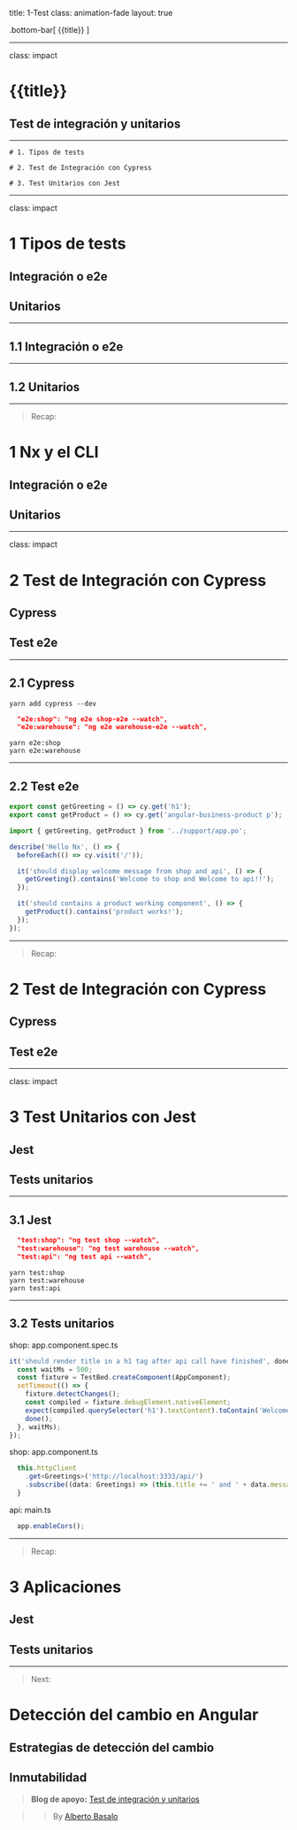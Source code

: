 title: 1-Test
class: animation-fade
layout: true

.bottom-bar[
{{title}}
]

---

class: impact

# {{title}}

## Test de integración y unitarios

---

    # 1. Tipos de tests

    # 2. Test de Integración con Cypress

    # 3. Test Unitarios con Jest

---

class: impact

# 1 Tipos de tests

## Integración o e2e

## Unitarios

---

## 1.1 Integración o e2e

---

## 1.2 Unitarios


---

> Recap:

# 1 Nx y el CLI

## Integración o e2e

## Unitarios

---

class: impact

# 2 Test de Integración con Cypress

## Cypress

## Test e2e

---

## 2.1 Cypress

```terminal
yarn add cypress --dev
```

```json
  "e2e:shop": "ng e2e shop-e2e --watch",
  "e2e:warehouse": "ng e2e warehouse-e2e --watch",
```

```terminal
yarn e2e:shop
yarn e2e:warehouse
```

---

## 2.2 Test e2e

```typescript
export const getGreeting = () => cy.get('h1');
export const getProduct = () => cy.get('angular-business-product p');
```

```typescript
import { getGreeting, getProduct } from '../support/app.po';

describe('Hello Nx', () => {
  beforeEach(() => cy.visit('/'));

  it('should display welcome message from shop and api', () => {
    getGreeting().contains('Welcome to shop and Welcome to api!!');
  });

  it('should contains a product working component', () => {
    getProduct().contains('product works!');
  });
});
```

---

> Recap:

# 2 Test de Integración con Cypress

## Cypress

## Test e2e

---

class: impact

# 3 Test Unitarios con Jest

## Jest

## Tests unitarios

---

## 3.1 Jest

```json
  "test:shop": "ng test shop --watch",
  "test:warehouse": "ng test warehouse --watch",
  "test:api": "ng test api --watch",
```

```terminal
yarn test:shop
yarn test:warehouse
yarn test:api
```

---

## 3.2 Tests unitarios

shop: app.component.spec.ts

```typescript
it('should render title in a h1 tag after api call have finished', done => {
  const waitMs = 500;
  const fixture = TestBed.createComponent(AppComponent);
  setTimeout(() => {
    fixture.detectChanges();
    const compiled = fixture.debugElement.nativeElement;
    expect(compiled.querySelector('h1').textContent).toContain('Welcome to shop and Welcome to api!!');
    done();
  }, waitMs);
});
```
shop: app.component.ts

```typescript
  this.httpClient
    .get<Greetings>('http://localhost:3333/api/')
    .subscribe((data: Greetings) => (this.title += ' and ' + data.message));
  }
```

api: main.ts

```typescript
  app.enableCors();
```

---

> Recap:

# 3 Aplicaciones

## Jest

## Tests unitarios

---


> Next:

# Detección del cambio en Angular

## Estrategias de detección del cambio
## Inmutabilidad


> **Blog de apoyo:** [Test de integración y unitarios](https://academia-binaria.com/test-de-integracion-y-unitarios/)

> > By [Alberto Basalo](https://twitter.com/albertobasalo)

